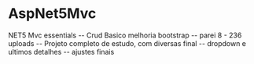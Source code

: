 # AspNet5Mvc
NET5 Mvc essentials
-- Crud Basico melhoria bootstrap
-- parei 8 -  236 uploads
-- Projeto completo de estudo, com diversas final
-- dropdown e ultimos detalhes
-- ajustes finais
